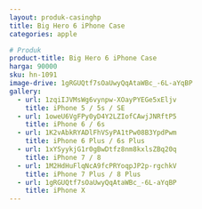 ```yaml
---
layout: produk-casinghp
title: Big Hero 6 iPhone Case
categories: apple

# Produk
product-title: Big Hero 6 iPhone Case
harga: 90000
sku: hn-1091
image-drive: 1gRGUQtf7sOaUwyQqAtaWBc_-6L-aYqBP
gallery:
  - url: 1zqiIJVMsWg6vynpw-XOayPYEGe5xEljv
    title: iPhone 5 / 5s / SE
  - url: 1oweU6VgFPy0yD4Y2LZIofCAwjJNRftP5
    title: iPhone 6 / 6s
  - url: 1K2vAbkRYADlFhVSyPA1tPw08B3YpdPwm
    title: iPhone 6 Plus / 6s Plus
  - url: 1xYSyykjG1r0gBwDtfz8nm8kxlsZBq20q
    title: iPhone 7 / 8
  - url: 1M2HdHuFlqNcA9fcPRYoqpJP2p-rgchkV
    title: iPhone 7 Plus / 8 Plus
  - url: 1gRGUQtf7sOaUwyQqAtaWBc_-6L-aYqBP
    title: iPhone X
---
```

